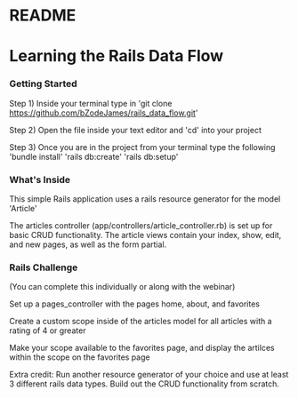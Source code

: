 # README

# Learning the Rails Data Flow

### Getting Started

Step 1) Inside your terminal type in 
    'git clone https://github.com/bZodeJames/rails_data_flow.git'

Step 2) Open the file inside your text editor and 'cd' into your project

Step 3) Once you are in the project from your terminal type the following
    'bundle install'
    'rails db:create'
    'rails db:setup'

### What's Inside

This simple Rails application uses a rails resource generator for the model 'Article'

The articles controller (app/controllers/article_controller.rb) is set up for basic CRUD functionality.
The article views contain your index, show, edit, and new pages, as well as the form partial.

### Rails Challenge
(You can complete this individually or along with the webinar)

Set up a pages_controller with the pages home, about, and favorites

Create a custom scope inside of the articles model for all articles with a rating of 4 or greater

Make your scope available to the favorites page, and display the artilces within the scope on the favorites page

Extra credit:
Run another resource generator of your choice and use at least 3 different rails data types. 
Build out the CRUD functionality from scratch. 



